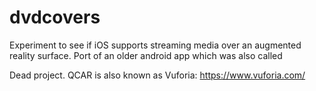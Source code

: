 # dvdcovers
Experiment to see if iOS supports streaming media over an augmented reality surface. Port of an older android app which was also called 

Dead project. QCAR is also known as Vuforia: https://www.vuforia.com/
